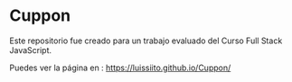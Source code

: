 # Cuppon
Este repositorio fue creado para un trabajo evaluado del Curso Full Stack JavaScript.

Puedes ver la página en : https://luissiito.github.io/Cuppon/